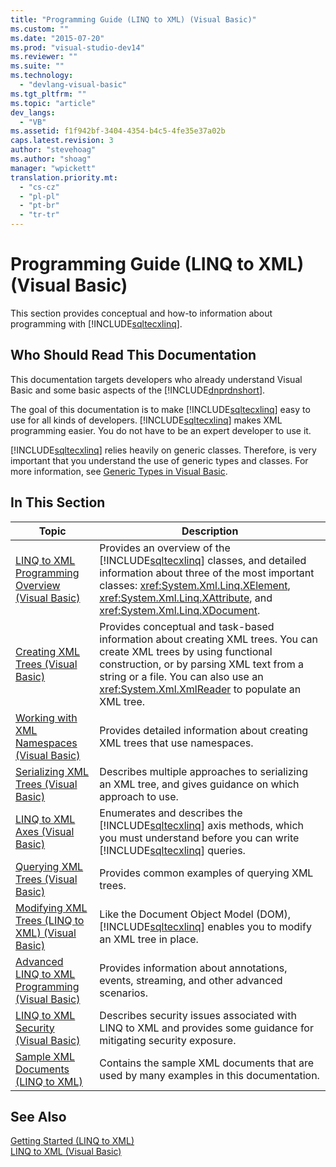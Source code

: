```yaml
---
title: "Programming Guide (LINQ to XML) (Visual Basic)"
ms.custom: ""
ms.date: "2015-07-20"
ms.prod: "visual-studio-dev14"
ms.reviewer: ""
ms.suite: ""
ms.technology: 
  - "devlang-visual-basic"
ms.tgt_pltfrm: ""
ms.topic: "article"
dev_langs: 
  - "VB"
ms.assetid: f1f942bf-3404-4354-b4c5-4fe35e37a02b
caps.latest.revision: 3
author: "stevehoag"
ms.author: "shoag"
manager: "wpickett"
translation.priority.mt: 
  - "cs-cz"
  - "pl-pl"
  - "pt-br"
  - "tr-tr"
---
```

# Programming Guide (LINQ to XML) (Visual Basic)
This section provides conceptual and how-to information about programming with [!INCLUDE[sqltecxlinq](../../../../csharp\programming-guide\concepts\linq/includes/sqltecxlinq_md.md)].  
  
## Who Should Read This Documentation  
 This documentation targets developers who already understand Visual Basic and some basic aspects of the [!INCLUDE[dnprdnshort](../../../../csharp\getting-started/includes/dnprdnshort_md.md)].  
  
 The goal of this documentation is to make [!INCLUDE[sqltecxlinq](../../../../csharp\programming-guide\concepts\linq/includes/sqltecxlinq_md.md)] easy to use for all kinds of developers. [!INCLUDE[sqltecxlinq](../../../../csharp\programming-guide\concepts\linq/includes/sqltecxlinq_md.md)] makes XML programming easier. You do not have to be an expert developer to use it.  
  
 [!INCLUDE[sqltecxlinq](../../../../csharp\programming-guide\concepts\linq/includes/sqltecxlinq_md.md)] relies heavily on generic classes. Therefore, is very important that you understand the use of generic types and classes. For more information, see [Generic Types in Visual Basic](../../../../visual-basic\programming-guide\language-features\data-types/generic-types.md).  
  
## In This Section  
  
|Topic|Description|  
|-----------|-----------------|  
|[LINQ to XML Programming Overview (Visual Basic)](../../../../visual-basic\programming-guide\concepts\linq/linq-to-xml-programming-overview.md)|Provides an overview of the [!INCLUDE[sqltecxlinq](../../../../csharp\programming-guide\concepts\linq/includes/sqltecxlinq_md.md)] classes, and detailed information about three of the most important classes: <xref:System.Xml.Linq.XElement>, <xref:System.Xml.Linq.XAttribute>, and <xref:System.Xml.Linq.XDocument>.|  
|[Creating XML Trees (Visual Basic)](../../../../visual-basic\programming-guide\concepts\linq/creating-xml-trees.md)|Provides conceptual and task-based information about creating XML trees. You can create XML trees by using functional construction, or by parsing XML text from a string or a file. You can also use an <xref:System.Xml.XmlReader> to populate an XML tree.|  
|[Working with XML Namespaces (Visual Basic)](../../../../visual-basic\programming-guide\concepts\linq/working-with-xml-namespaces.md)|Provides detailed information about creating XML trees that use namespaces.|  
|[Serializing XML Trees (Visual Basic)](../../../../visual-basic\programming-guide\concepts\linq/serializing-xml-trees.md)|Describes multiple approaches to serializing an XML tree, and gives guidance on which approach to use.|  
|[LINQ to XML Axes (Visual Basic)](../../../../visual-basic\programming-guide\concepts\linq/linq-to-xml-axes.md)|Enumerates and describes the [!INCLUDE[sqltecxlinq](../../../../csharp\programming-guide\concepts\linq/includes/sqltecxlinq_md.md)] axis methods, which you must understand before you can write [!INCLUDE[sqltecxlinq](../../../../csharp\programming-guide\concepts\linq/includes/sqltecxlinq_md.md)] queries.|  
|[Querying XML Trees (Visual Basic)](../../../../visual-basic\programming-guide\concepts\linq/querying-xml-trees.md)|Provides common examples of querying XML trees.|  
|[Modifying XML Trees (LINQ to XML) (Visual Basic)](../../../../visual-basic\programming-guide\concepts\linq/modifying-xml-trees-linq-to-xml.md)|Like the Document Object Model (DOM), [!INCLUDE[sqltecxlinq](../../../../csharp\programming-guide\concepts\linq/includes/sqltecxlinq_md.md)] enables you to modify an XML tree in place.|  
|[Advanced LINQ to XML Programming (Visual Basic)](../../../../visual-basic\programming-guide\concepts\linq/advanced-linq-to-xml-programming.md)|Provides information about annotations, events, streaming, and other advanced scenarios.|  
|[LINQ to XML Security (Visual Basic)](../../../../visual-basic\programming-guide\concepts\linq/linq-to-xml-security.md)|Describes security issues associated with LINQ to XML and provides some guidance for mitigating security exposure.|  
|[Sample XML Documents (LINQ to XML)](../../../../visual-basic\programming-guide\concepts\linq/sample-xml-documents-linq-to-xml.md)|Contains the sample XML documents that are used by many examples in this documentation.|  
  
## See Also  
 [Getting Started (LINQ to XML)](../../../../visual-basic\programming-guide\concepts\linq/getting-started-linq-to-xml.md)   
 [LINQ to XML (Visual Basic)](../../../../visual-basic\programming-guide\concepts\linq/linq-to-xml.md)